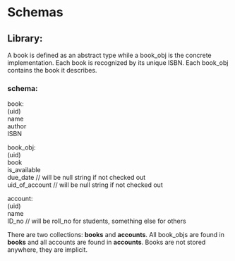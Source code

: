 # Schemas

## Library:

A book is defined as an abstract type while a book_obj is the concrete implementation. Each book is recognized by its unique ISBN. Each book_obj contains the book it describes.

### schema:  

book:  
(uid)   
name  
author  
ISBN  

book_obj:  
(uid)  
book  
is_available  
due_date        // will be null string if not checked out  
uid_of_account  // will be null string if not checked out  

account:  
(uid)  
name  
ID_no          // will be roll_no for students, something else for others    

There are two collections: __books__ and __accounts__.
All book_objs are found in __books__ and all accounts are found in __accounts__.
Books are not stored anywhere, they are implicit.

